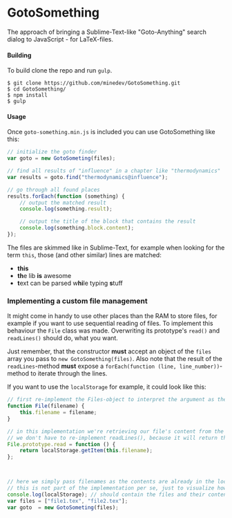 # GotoSomething

The approach of bringing a Sublime-Text-like "Goto-Anything" search dialog to JavaScript - for LaTeX-files.


#### Building

To build clone the repo and run `gulp`.
```
$ git clone https://github.com/minedev/GotoSomething.git
$ cd GotoSomething/
$ npm install
$ gulp
```


#### Usage

Once `goto-something.min.js` is included you can use GotoSomething like this:
```javascript
// initialize the goto finder
var goto = new GotoSometing(files);

// find all results of "influence" in a chapter like "thermodynamics"
var results = goto.find("thermodynamics@influence");

// go through all found places
results.forEach(function (something) {
    // output the matched result
    console.log(something.result);

    // output the title of the block that contains the result
    console.log(something.block.content);
});
```

The files are skimmed like in Sublime-Text, for example when looking for the term `this`, those (and other similar) lines are matched:

- **this**
- **th**e lib **is** awesome
- **t**ext can be parsed w**hi**le typing **s**tuff


### Implementing a custom file management

It might come in handy to use other places than the RAM to store files, for example if you want to use sequential reading of files. To implement this behaviour the `File` class was made. Overwriting its prototype's `read()` and `readLines()` should do, what you want.

Just remember, that the constructor **must** accept an object of the `files` array you pass to `new GotoSomething(files)`. Also note that the result of the `readLines`-method **must** expose a `forEach(function (line, line_number))`-method to iterate through the lines. 

If you want to use the `localStorage` for example, it could look like this:

```javascript
// first re-implement the Files-object to interpret the argument as the filename
function File(filename) {
    this.filename = filename;
}

// in this implementation we're retrieving our file's content from the localStorage
// we don't have to re-implement readLines(), because it will return the lines of read()
File.prototype.read = function () {
    return localStorage.getItem(this.filename);
};



// here we simply pass filenames as the contents are already in the localStorage
// this is not part of the implementation per se, just to visualize how it would affect GotoSometing
console.log(localStorage); // should contain the files and their content
var files = ["file1.tex", "file2.tex"];
var goto  = new GotoSometing(files);
```
